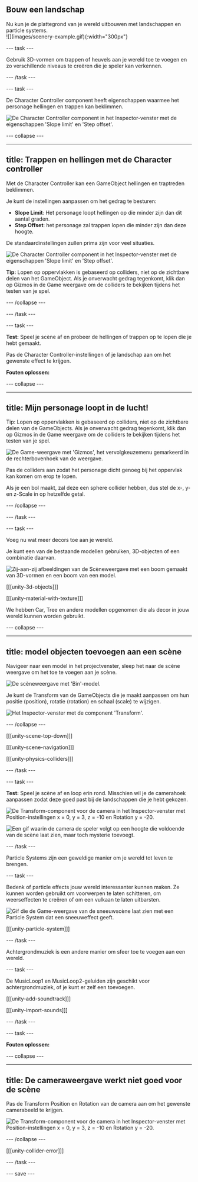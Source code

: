 ## Bouw een landschap

<div style="display: flex; flex-wrap: wrap">
<div style="flex-basis: 200px; flex-grow: 1; margin-right: 15px;">
Nu kun je de plattegrond van je wereld uitbouwen met landschappen en particle systems. 
</div>
<div>
![](images/scenery-example.gif){:width="300px"}
</div>
</div>

--- task ---

Gebruik 3D-vormen om trappen of heuvels aan je wereld toe te voegen en zo verschillende niveaus te creëren die je speler kan verkennen.

--- /task ---

--- task ---

De Character Controller component heeft eigenschappen waarmee het personage hellingen en trappen kan beklimmen.

![De Character Controller component in het Inspector-venster met de eigenschappen 'Slope limit' en 'Step offset'.](images/slopes-steps.png)

--- collapse ---

---
title: Trappen en hellingen met de Character controller
---

Met de Character Controller kan een GameObject hellingen en traptreden beklimmen.

Je kunt de instellingen aanpassen om het gedrag te besturen:
+ **Slope Limit**: Het personage loopt hellingen op die minder zijn dan dit aantal graden.
+ **Step Offset**: het personage zal trappen lopen die minder zijn dan deze hoogte.

De standaardinstellingen zullen prima zijn voor veel situaties.

![De Character Controller component in het Inspector-venster met de eigenschappen 'Slope limit' en 'Step offset'.](images/slopes-steps.png)

**Tip:** Lopen op oppervlakken is gebaseerd op colliders, niet op de zichtbare delen van het GameObject. Als je onverwacht gedrag tegenkomt, klik dan op Gizmos in de Game weergave om de colliders te bekijken tijdens het testen van je spel.

--- /collapse ---

--- /task ---

--- task ---

**Test:** Speel je scène af en probeer de hellingen of trappen op te lopen die je hebt gemaakt.

Pas de Character Controller-instellingen of je landschap aan om het gewenste effect te krijgen.

**Fouten oplossen:**

--- collapse ---

---
title: Mijn personage loopt in de lucht!
---

Tip: Lopen op oppervlakken is gebaseerd op colliders, niet op de zichtbare delen van de GameObjects. Als je onverwacht gedrag tegenkomt, klik dan op Gizmos in de Game weergave om de colliders te bekijken tijdens het testen van je spel.

![De Game-weergave met 'Gizmos', het vervolgkeuzemenu gemarkeerd in de rechterbovenhoek van de weergave.](images/gizmos-game.png)

Pas de colliders aan zodat het personage dicht genoeg bij het oppervlak kan komen om erop te lopen.

Als je een bol maakt, zal deze een sphere collider hebben, dus stel de x-, y- en z-Scale in op hetzelfde getal.

--- /collapse ---

--- /task ---

--- task ---

Voeg nu wat meer decors toe aan je wereld.

Je kunt een van de bestaande modellen gebruiken, 3D-objecten of een combinatie daarvan.

![Zij-aan-zij afbeeldingen van de Scèneweergave met een boom gemaakt van 3D-vormen en een boom van een model.](images/different-trees.png)

[[[unity-3d-objects]]]

[[[unity-material-with-texture]]]

We hebben Car, Tree en andere modellen opgenomen die als decor in jouw wereld kunnen worden gebruikt.

--- collapse ---

---
title: model objecten toevoegen aan een scène
---

Navigeer naar een model in het projectvenster, sleep het naar de scène weergave om het toe te voegen aan je scène.

![De scèneweergave met 'Bin'-model.](images/model-scene.png)

Je kunt de Transform van de GameObjects die je maakt aanpassen om hun positie (position), rotatie (rotation) en schaal (scale) te wijzigen.

![Het Inspector-venster met de component 'Transform'.](images/transform-default.png)

--- /collapse ---

[[[unity-scene-top-down]]]

[[[unity-scene-navigation]]]

[[[unity-physics-colliders]]]

--- /task ---

--- task ---

**Test:** Speel je scène af en loop erin rond. Misschien wil je de camerahoek aanpassen zodat deze goed past bij de landschappen die je hebt gekozen.

![De Transform-component voor de camera in het Inspector-venster met Position-instellingen x = 0, y = 3, z = -10 en Rotation y = -20. ](images/camera-transform.png)

![Een gif waarin de camera de speler volgt op een hoogte die voldoende van de scène laat zien, maar toch mysterie toevoegt.](images/camera-follow.gif)

--- /task ---

Particle Systems zijn een geweldige manier om je wereld tot leven te brengen.

--- task ---

Bedenk of particle effects jouw wereld interessanter kunnen maken. Ze kunnen worden gebruikt om voorwerpen te laten schitteren, om weerseffecten te creëren of om een vulkaan te laten uitbarsten.

![Gif die de Game-weergave van de sneeuwscène laat zien met een Particle System dat een sneeuweffect geeft.](images/snow-particles.gif)

[[[unity-particle-system]]]

--- /task ---

Achtergrondmuziek is een andere manier om sfeer toe te voegen aan een wereld.

--- task ---

De MusicLoop1 en MusicLoop2-geluiden zijn geschikt voor achtergrondmuziek, of je kunt er zelf een toevoegen.

[[[unity-add-soundtrack]]]

[[[unity-import-sounds]]]


--- /task ---

--- task ---

**Fouten oplossen:**

--- collapse ---

---
title: De cameraweergave werkt niet goed voor de scène
---

Pas de Transform Position en Rotation van de camera aan om het gewenste camerabeeld te krijgen.

![De Transform-component voor de camera in het Inspector-venster met Position-instellingen x = 0, y = 3, z = -10 en Rotation y = -20.](images/camera-transform.png)

--- /collapse ---

[[[unity-collider-error]]]

--- /task ---

--- save ---
